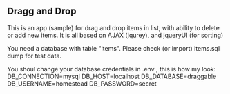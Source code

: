 ## Dragg and Drop

 This is an app (sample) for drag and drop items in list, with ability to delete or add new items. It is all based on AJAX (jqurey), and jqueryUI (for sorting)

 You need a database with table "items". Please check (or import) items.sql dump for test data.

 You shoul change your database credentials in .env , this is how my look:
 DB_CONNECTION=mysql
 DB_HOST=localhost
 DB_DATABASE=draggable
 DB_USERNAME=homestead
 DB_PASSWORD=secret


